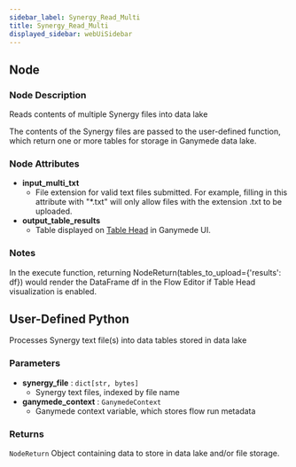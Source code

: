 ```yaml
---
sidebar_label: Synergy_Read_Multi
title: Synergy_Read_Multi
displayed_sidebar: webUiSidebar
---
```


## Node

### Node Description

Reads contents of multiple Synergy files into data lake

The contents of the Synergy files are passed to the user-defined function, which
return one or more tables for storage in Ganymede data lake.

### Node Attributes

- **input_multi_txt**
  - File extension for valid text files submitted.  For example, filling in this attribute with "*.txt" will only allow files with the extension .txt to be uploaded.
- **output_table_results**
  - Table displayed on [Table Head](https://docs.ganymede.bio/app/intro/Concepts#table-head) in Ganymede UI.

### Notes

In the execute function, returning NodeReturn(tables_to_upload=\{'results': df\}) would render the DataFrame df in the Flow Editor if Table Head visualization is enabled.

## User-Defined Python

Processes Synergy text file(s) into data tables stored in data lake

### Parameters

- **synergy_file** : `dict[str, bytes]`
    - Synergy text files, indexed by file name
- **ganymede_context** : `GanymedeContext`
    - Ganymede context variable, which stores flow run metadata

### Returns

`NodeReturn`
Object containing data to store in data lake and/or file storage.